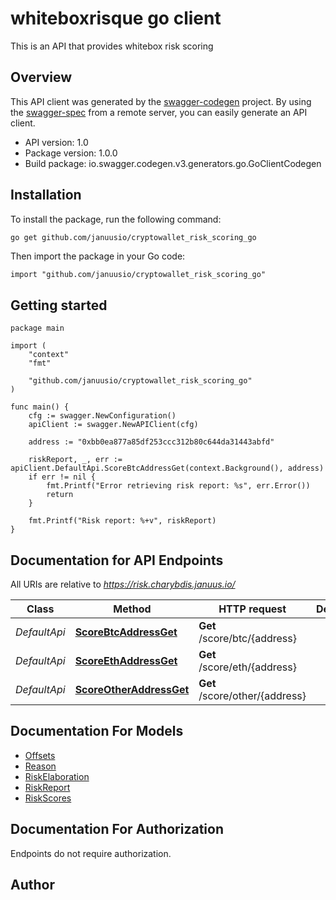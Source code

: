 # whiteboxrisque go client

This is an API that provides whitebox risk scoring

## Overview
This API client was generated by the [swagger-codegen](https://github.com/swagger-api/swagger-codegen) project.  By using the [swagger-spec](https://github.com/swagger-api/swagger-spec) from a remote server, you can easily generate an API client.

- API version: 1.0
- Package version: 1.0.0
- Build package: io.swagger.codegen.v3.generators.go.GoClientCodegen

## Installation

To install the package, run the following command:

```bash
go get github.com/januusio/cryptowallet_risk_scoring_go
```

Then import the package in your Go code:

```golang
import "github.com/januusio/cryptowallet_risk_scoring_go"
```

## Getting started

```golang
package main

import (
	"context"
	"fmt"

	"github.com/januusio/cryptowallet_risk_scoring_go"
)

func main() {
	cfg := swagger.NewConfiguration()
	apiClient := swagger.NewAPIClient(cfg)

	address := "0xbb0ea877a85df253ccc312b80c644da31443abfd"

	riskReport, _, err := apiClient.DefaultApi.ScoreBtcAddressGet(context.Background(), address)
	if err != nil {
		fmt.Printf("Error retrieving risk report: %s", err.Error())
		return
	}

	fmt.Printf("Risk report: %+v", riskReport)
}
```

## Documentation for API Endpoints

All URIs are relative to *https://risk.charybdis.januus.io/*

Class | Method | HTTP request | Description
------------ | ------------- | ------------- | -------------
*DefaultApi* | [**ScoreBtcAddressGet**](docs/DefaultApi.md#scorebtcaddressget) | **Get** /score/btc/{address} | 
*DefaultApi* | [**ScoreEthAddressGet**](docs/DefaultApi.md#scoreethaddressget) | **Get** /score/eth/{address} | 
*DefaultApi* | [**ScoreOtherAddressGet**](docs/DefaultApi.md#scoreotheraddressget) | **Get** /score/other/{address} | 

## Documentation For Models

 - [Offsets](docs/Offsets.md)
 - [Reason](docs/Reason.md)
 - [RiskElaboration](docs/RiskElaboration.md)
 - [RiskReport](docs/RiskReport.md)
 - [RiskScores](docs/RiskScores.md)

## Documentation For Authorization
 Endpoints do not require authorization.


## Author


